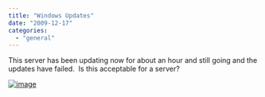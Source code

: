 ```yaml
---
title: "Windows Updates"
date: "2009-12-17"
categories: 
  - "general"
---
```


This server has been updating now for about an hour and still going and the updates have failed.  Is this acceptable for a server?

[![image](http://ramberlinggeek.co.uk/wp-content/uploads/2009/12/image_thumb2.png "image")](http://ramberlinggeek.co.uk/wp-content/uploads/2009/12/image2.png)
